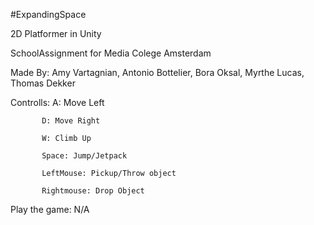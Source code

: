 #ExpandingSpace

2D Platformer in Unity

SchoolAssignment for Media Colege Amsterdam

Made By: Amy Vartagnian, Antonio Bottelier, Bora Oksal, Myrthe Lucas, Thomas Dekker

Controlls: A: Move Left

           D: Move Right
           
           W: Climb Up
           
           Space: Jump/Jetpack
           
           LeftMouse: Pickup/Throw object
           
           Rightmouse: Drop Object

Play the game: N/A
